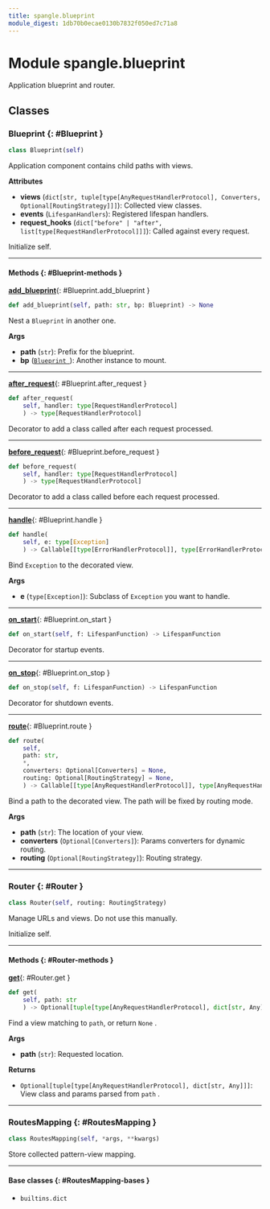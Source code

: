 ```yaml
---
title: spangle.blueprint
module_digest: 1db70b0ecae0130b7832f050ed7c71a8
---
```


# Module spangle.blueprint

Application blueprint and router.

## Classes

### Blueprint {: #Blueprint }

```python
class Blueprint(self)
```

Application component contains child paths with views.

**Attributes**

- **views** (`dict[str, tuple[type[AnyRequestHandlerProtocol], Converters, Optional[RoutingStrategy]]]`): Collected view classes.
- **events** (`LifespanHandlers`): Registered lifespan handlers.
- **request_hooks** (`dict["before" | "after", list[type[RequestHandlerProtocol]]]`): Called against every request.

Initialize self.

------

#### Methods {: #Blueprint-methods }

[**add_blueprint**](#Blueprint.add_blueprint){: #Blueprint.add_blueprint }

```python
def add_blueprint(self, path: str, bp: Blueprint) -> None
```

Nest a `Blueprint` in another one.

**Args**

- **path** (`str`): Prefix for the blueprint.
- **bp** ([`Blueprint `](#Blueprint)): Another instance to mount.

------

[**after_request**](#Blueprint.after_request){: #Blueprint.after_request }

```python
def after_request(
    self, handler: type[RequestHandlerProtocol]
    ) -> type[RequestHandlerProtocol]
```

Decorator to add a class called after each request processed.

------

[**before_request**](#Blueprint.before_request){: #Blueprint.before_request }

```python
def before_request(
    self, handler: type[RequestHandlerProtocol]
    ) -> type[RequestHandlerProtocol]
```

Decorator to add a class called before each request processed.

------

[**handle**](#Blueprint.handle){: #Blueprint.handle }

```python
def handle(
    self, e: type[Exception]
    ) -> Callable[[type[ErrorHandlerProtocol]], type[ErrorHandlerProtocol]]
```

Bind `Exception` to the decorated view.

**Args**

- **e** (`type[Exception]`): Subclass of `Exception` you want to handle.

------

[**on_start**](#Blueprint.on_start){: #Blueprint.on_start }

```python
def on_start(self, f: LifespanFunction) -> LifespanFunction
```

Decorator for startup events.

------

[**on_stop**](#Blueprint.on_stop){: #Blueprint.on_stop }

```python
def on_stop(self, f: LifespanFunction) -> LifespanFunction
```

Decorator for shutdown events.

------

[**route**](#Blueprint.route){: #Blueprint.route }

```python
def route(
    self,
    path: str,
    *,
    converters: Optional[Converters] = None,
    routing: Optional[RoutingStrategy] = None,
    ) -> Callable[[type[AnyRequestHandlerProtocol]], type[AnyRequestHandlerProtocol]]
```

Bind a path to the decorated view. The path will be fixed by routing mode.

**Args**

- **path** (`str`): The location of your view.
- **converters** (`Optional[Converters]`): Params converters
    for dynamic routing.
- **routing** (`Optional[RoutingStrategy]`): Routing strategy.

------

### Router {: #Router }

```python
class Router(self, routing: RoutingStrategy)
```

Manage URLs and views. Do not use this manually.

Initialize self.

------

#### Methods {: #Router-methods }

[**get**](#Router.get){: #Router.get }

```python
def get(
    self, path: str
    ) -> Optional[tuple[type[AnyRequestHandlerProtocol], dict[str, Any]]]
```

Find a view matching to `path`, or return `None` .

**Args**

- **path** (`str`): Requested location.

**Returns**

- `Optional[tuple[type[AnyRequestHandlerProtocol], dict[str, Any]]]`: View
    class and params parsed from `path` .

------

### RoutesMapping {: #RoutesMapping }

```python
class RoutesMapping(self, *args, **kwargs)
```

Store collected pattern-view mapping.

------

#### Base classes {: #RoutesMapping-bases }

* `builtins.dict`